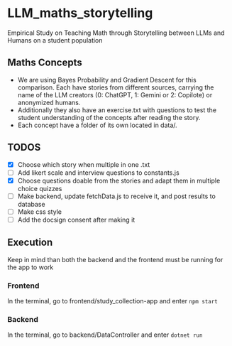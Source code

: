 # LLM_maths_storytelling
Empirical Study on Teaching Math through Storytelling between LLMs and Humans on a student population

## Maths Concepts
- We are using Bayes Probability and Gradient Descent for this comparison. Each have stories from different sources, carrying the name of the LLM creators (0: ChatGPT, 1: Gemini or 2: Copilote) or anonymized humans.
- Additionally they also have an exercise.txt with questions to test the student understanding of the concepts after reading the story.
- Each concept have a folder of its own located in data/.

## TODOS
- [x] Choose which story when multiple in one .txt
- [ ] Add likert scale and interview questions to constants.js
- [x] Choose questions doable from the stories and adapt them in multiple choice quizzes
- [ ] Make backend, update fetchData.js to receive it, and post results to database
- [ ] Make css style
- [ ] Add the docsign consent after making it

## Execution
Keep in mind than both the backend and the frontend must be running for the app to work

### Frontend
In the terminal, go to frontend/study_collection-app and enter `npm start`

### Backend
In the terminal, go to backend/DataController and enter `dotnet run`
